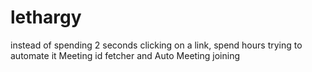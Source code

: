 # lethargy 
instead of spending 2 seconds clicking on a link, spend hours trying to automate it
Meeting id fetcher and Auto Meeting joining


